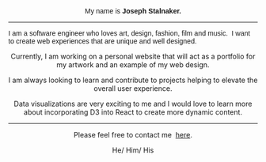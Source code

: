 <p align='center';"><span style="font-family: century-gothic, Century Gothic, CenturyGothic, AppleGothic, sans-serif;">My name is&nbsp;</span><strong><span style="font-family: century-gothic, Century Gothic, CenturyGothic, AppleGothic, sans-serif;">Joseph Stalnaker.</span></strong></p>
<p align='center'>
<hr style='height:1px'>
    <font face="century-gothic, Century Gothic, CenturyGothic, AppleGothic, sans-serif">I am a software engineer who loves art, design, fashion, film and music. &nbsp;I want to create web experiences that are unique and well designed.</font>
</p>
<p align='center'>
    <font face="century-gothic, Century Gothic, CenturyGothic, AppleGothic, sans-serif sans-serif">Currently, I am working on a personal website that will act as a portfolio for my artwork and an example of my web design.</font>
</p>
<p align='center'>
    <font face="century-gothic, Century Gothic, CenturyGothic, AppleGothic, sans-serif sans-serif">I am always looking to learn and contribute to projects helping to elevate the overall user experience.</font>
</p>
<p align='center'>
    <font face="century-gothic, Century Gothic, CenturyGothic, AppleGothic, sans-serif sans-serif">Data visualizations are very exciting to me and I would love to learn more about incorporating D3 into React to&nbsp;create more dynamic content.</font>
</p>
<hr height: 1px;>
<p align='center'>
    <font face="century-gothic, Century Gothic, CenturyGothic, AppleGothic, sans-serif sans-serif">Please feel free to contact me&nbsp;</font>
    <font face="century-gothic, Century Gothic, CenturyGothic, AppleGothic, sans-serif sans-serif"><a href="mailto:josephlstalnaker@gmail.com">here</a>.</font>
</p>
<p align='center'>
    <font face="century-gothic, Century Gothic, CenturyGothic, AppleGothic, sans-serif sans-serif">He/ Him/ His</font>
</p>
<p><br></p>
